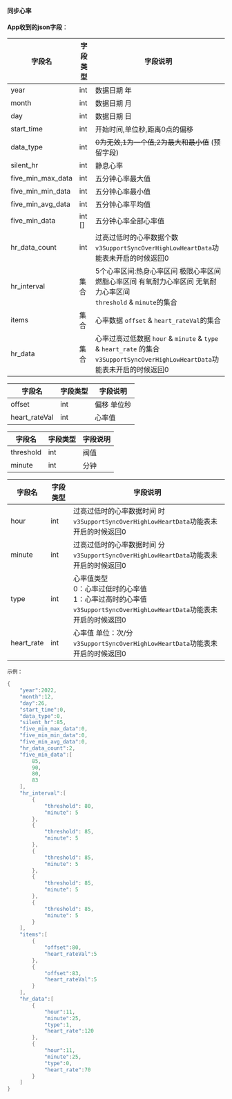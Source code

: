 #### 同步心率


**App收到的json字段**：

| 字段名            | 字段类型 | 字段说明                                                     |
| ----------------- | -------- | ------------------------------------------------------------ |
| year              | int      | 数据日期 年                                                  |
| month             | int      | 数据日期 月                                                  |
| day               | int      | 数据日期 日                                                  |
| start_time        | int      | 开始时间,单位秒,距离0点的偏移                                |
| data_type         | int      | ~~0为无效,1为一个值,2为最大和最小值~~ (预留字段)             |
| silent_hr         | int      | 静息心率                                                     |
| five_min_max_data | int      | 五分钟心率最大值                                             |
| five_min_min_data | int      | 五分钟心率最小值                                             |
| five_min_avg_data | int      | 五分钟心率平均值                                             |
| five_min_data     | int []   | 五分钟心率全部心率值                                         |
| hr_data_count     | int      | 过高过低时的心率数据个数 <br />`v3SupportSyncOverHighLowHeartData`功能表未开启的时候返回0 |
| hr_interval       | 集合     | 5个心率区间:热身心率区间 极限心率区间 燃脂心率区间 有氧耐力心率区间 无氧耐力心率区间<br />`threshold` & `minute`的集合 |
| items             | 集合     | 心率数据 `offset` & `heart_rateVal`的集合                    |
| hr_data           | 集合     | 心率过高过低数据 `hour` & `minute` & `type` & `heart_rate` 的集合<br />`v3SupportSyncOverHighLowHeartData`功能表未开启的时候返回0 |

| 字段名        | 字段类型 | 字段说明    |
| ------------- | -------- | ----------- |
| offset        | int      | 偏移 单位秒 |
| heart_rateVal | int      | 心率值      |

| 字段名    | 字段类型 | 字段说明 |
| --------- | -------- | -------- |
| threshold | int      | 阀值     |
| minute    | int      | 分钟     |

| 字段名     | 字段类型 | 字段说明                                                     |
| ---------- | -------- | ------------------------------------------------------------ |
| hour       | int      | 过高过低时的心率数据时间 时<br />`v3SupportSyncOverHighLowHeartData`功能表未开启的时候返回0 |
| minute     | int      | 过高过低时的心率数据时间 分<br />`v3SupportSyncOverHighLowHeartData`功能表未开启的时候返回0 |
| type       | int      | 心率值类型 <br />0：心率过低时的心率值 <br />1：心率过高时的心率值<br />`v3SupportSyncOverHighLowHeartData`功能表未开启的时候返回0 |
| heart_rate | int      | 心率值 单位：次/分<br />`v3SupportSyncOverHighLowHeartData`功能表未开启的时候返回0 |

`示例：`

```c
{
    "year":2022,
    "month":12,
    "day":26,
    "start_time":0,
    "data_type":0,
    "silent_hr":85,
    "five_min_max_data":0,
    "five_min_min_data":0,
    "five_min_avg_data":0,
    "hr_data_count":2,
    "five_min_data":[
        85,
        90,
        80,
        83
    ],
    "hr_interval":[
        {
            "threshold": 80,
            "minute": 5
        },
        {
            "threshold": 85,
            "minute": 5
        },
        {
            "threshold": 85,
            "minute": 5
        },
        {
            "threshold": 85,
            "minute": 5
        },
        {
            "threshold": 85,
            "minute": 5
        }
    ],
    "items":[
        {
            "offset":80,
            "heart_rateVal":5
        },
        {
            "offset":83,
            "heart_rateVal":5
        }
    ],
    "hr_data":[
        {
            "hour":11,
            "minute":25,
            "type":1,
            "heart_rate":120
        },
        {
            "hour":11,
            "minute":25,
            "type":0,
            "heart_rate":70
        }
    ]
}
```
